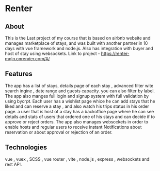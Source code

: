 # Renter
## About
This is the Last project of my course that is based on airbnb website and manages
marketplace of stays, and was built with another partner in 10 days with vue
framework and node.js. Also has integration with buyer and host of stay using
websockets.
Link to project - https://renter-mqln.onrender.com/#/

## Features
The app has a list of stays, details page of each stay , advanced filter wite search ingine , date range and guests capacity. you can also filter by label.
The app also manges full login and signup system with full validation by using bycrpt. 
Each user has a wishlist page whice he can add stays that he liked and can reserve a stay , and also watch his trips status in his order page.
a user that is host of a stay has a backoffice page where he can see details and stats of users that ordered one of his stays and can decide if to approve or reject orders.
The app also manages websockets in order to enable hosts and regular users to receive instant Notifications about reservation or about approval or rejection of an order.

## Technologies
vue , vuex , SCSS , vue router , vite , node.js , express , websockets and rest API.
